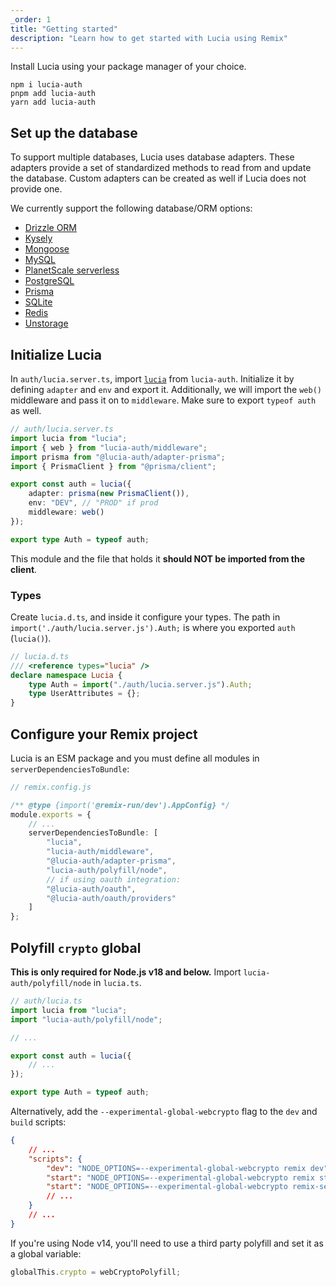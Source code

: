 ```yaml
---
_order: 1
title: "Getting started"
description: "Learn how to get started with Lucia using Remix"
---
```


Install Lucia using your package manager of your choice.

```
npm i lucia-auth
pnpm add lucia-auth
yarn add lucia-auth
```

## Set up the database

To support multiple databases, Lucia uses database adapters. These adapters provide a set of standardized methods to read from and update the database. Custom adapters can be created as well if Lucia does not provide one.

We currently support the following database/ORM options:

- [Drizzle ORM](/adapters/drizzle)
- [Kysely](/adapters/kysely)
- [Mongoose](/adapters/mongoose)
- [MySQL](/adapters/mysql)
- [PlanetScale serverless](/adapters/planetscale)
- [PostgreSQL](/adapters/postgresql)
- [Prisma](/adapters/prisma)
- [SQLite](/adapters/sqlite)
- [Redis](/adapters/redis)
- [Unstorage](/adapters/unstorage)

## Initialize Lucia

In `auth/lucia.server.ts`, import [`lucia`](/reference/lucia-auth/auth) from `lucia-auth`. Initialize it by defining `adapter` and `env` and export it. Additionally, we will import the `web()` middleware and pass it on to `middleware`. Make sure to export `typeof auth` as well.

```ts
// auth/lucia.server.ts
import lucia from "lucia";
import { web } from "lucia-auth/middleware";
import prisma from "@lucia-auth/adapter-prisma";
import { PrismaClient } from "@prisma/client";

export const auth = lucia({
	adapter: prisma(new PrismaClient()),
	env: "DEV", // "PROD" if prod
	middleware: web()
});

export type Auth = typeof auth;
```

This module and the file that holds it **should NOT be imported from the client**.

### Types

Create `lucia.d.ts`, and inside it configure your types. The path in `import('./auth/lucia.server.js').Auth;` is where you exported `auth` (`lucia()`).

```ts
// lucia.d.ts
/// <reference types="lucia" />
declare namespace Lucia {
	type Auth = import("./auth/lucia.server.js").Auth;
	type UserAttributes = {};
}
```

## Configure your Remix project

Lucia is an ESM package and you must define all modules in `serverDependenciesToBundle`:

```ts
// remix.config.js

/** @type {import('@remix-run/dev').AppConfig} */
module.exports = {
	// ...
	serverDependenciesToBundle: [
		"lucia",
		"lucia-auth/middleware",
		"@lucia-auth/adapter-prisma",
		"lucia-auth/polyfill/node",
		// if using oauth integration:
		"@lucia-auth/oauth",
		"@lucia-auth/oauth/providers"
	]
};
```

## Polyfill `crypto` global

**This is only required for Node.js v18 and below.** Import `lucia-auth/polyfill/node` in `lucia.ts`.

```ts
// auth/lucia.ts
import lucia from "lucia";
import "lucia-auth/polyfill/node";

// ...

export const auth = lucia({
	// ...
});

export type Auth = typeof auth;
```

Alternatively, add the `--experimental-global-webcrypto` flag to the `dev` and `build` scripts:

```json
{
	// ...
	"scripts": {
		"dev": "NODE_OPTIONS=--experimental-global-webcrypto remix dev",
		"start": "NODE_OPTIONS=--experimental-global-webcrypto remix start",
		"start": "NODE_OPTIONS=--experimental-global-webcrypto remix-serve build"
		// ...
	}
	// ...
}
```

If you're using Node v14, you'll need to use a third party polyfill and set it as a global variable:

```ts
globalThis.crypto = webCryptoPolyfill;
```

